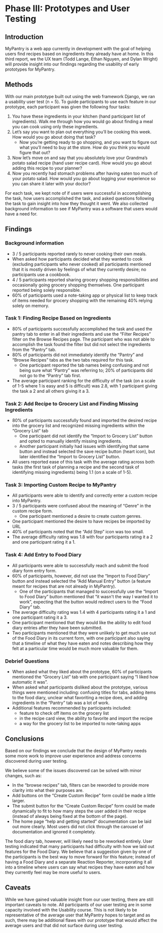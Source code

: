 # Phase III: Prototypes and User Testing

## Introduction

MyPantry is a web app currently in development with the goal of helping users find recipes based on ingredients they already have at home. In this third report, we the UX team (Todd Lange, Ethan Nguyen, and Dylan Wright) will provide insight into our findings regarding the usability of early prototypes for MyPantry.

## Methods

With our main prototype built out using the web framework Django, we ran a usability user test (n = 5). To guide participants to use each feature in our prototype, each participant was given the following four tasks:

1. You have these ingredients in your kitchen (hand participant list of ingredients). Walk me through how you would go about finding a meal you can cook using only these ingredients.
2. Let’s say you want to plan out everything you’ll be cooking this week. How would you go about doing that task? 
   * Now you’re getting ready to go shopping, and you want to figure out what you’ll need to buy at the store. How do you think you would figure that out?
3. Now let’s move on and say that you absolutely love your Grandma’s potato salad recipe (hand user recipe card). How would you go about adding this recipe to your planner?
4. Now you recently had stomach problems after having eaten too much of your potato salad. How would you go about logging your experience so you can share it later with your doctor?

For each task, we kept note of if users were successful in accomplishing the task, how users accomplished the task, and asked questions following the task to gain insight into how they thought it went. We also collected background information to see if MyPantry was a software that users would have a need for.

## Findings

### Background information

* 3 / 5 participants reported rarely to never cooking their own meals.
* When asked how participants decided what they wanted to cook (excluding participants who never cooked) all participants mentioned that it is mostly driven by feelings of what they currently desire; no participants use a cookbook.
* 4 / 5 participants reported sharing grocery shopping responsibilities and occasionally going grocery shopping themselves. One participant reported being solely responsible.
* 60% of participants used a note-taking app or physical list to keep track of items needed for grocery shopping with the remaining 40% relying solely on memory.

### Task 1: Finding Recipe Based on Ingredients

* 80% of participants successfully accomplished the task and used the pantry tab to enter in all their ingredients and use the “Filter Recipes” filter on the Browse Recipes page. The participant who was not able to accomplish the task found the filter but did not select the ingredients from the “Pantry” tab.
* 80% of participants did not immediately identify the “Pantry” and “Browse Recipes” tabs as the two tabs required for this task.
  * One participant reported the tab names being confusing and not being sure what “Pantry” was referring to; 20% of participants did not go to the “Pantry” tab first.
* The average participant ranking for the difficulty of the task (on a scale of 1-5 where 1 is easy and 5 is difficult) was 2.8, with 1 participant giving the task a 2 and all others giving it a 3.

### Task 2: Add Recipe to Grocery List and Finding Missing Ingredients

* 80% of participants successfully found and imported the desired recipe into the grocery list and recognized missing ingredients within the “Grocery List” tab
  * One participant did not identify the “Import to Grocery List” button and opted to manually identify missing ingredients.
  * Another participant initially had issues with identifying that same button and instead selected the save recipe button (heart icon), but later identified the “Import to Grocery List” button.
* All users reported ease of this task with the average rating across both tasks (the first task of planning a recipe and the second task of identifying missing ingredients) being 1.1 (on a scale of 1-5).

### Task 3: Importing Custom Recipe to MyPantry

* All participants were able to identify and correctly enter a custom recipe into MyPantry.
* 3 / 5 participants were confused about the meaning of “Genre” in the custom recipe form.
  * One participant mentioned a desire to create custom genres.
* One participant mentioned the desire to have recipes be imported by URL
* 40% of participants noted that the “Add Step” icon was too small.
* The average difficulty rating was 1.8 with four participants rating it a 2 and one participant rating it a 1.

### Task 4: Add Entry to Food Diary

* All participants were able to successfully reach and submit the food diary form entry form.
* 60% of participants, however, did not use the “Import to Food Diary” button and instead selected the “Add Manual Entry” button (a feature meant for recipes that are not already in MyPantry).
  * One of the participants that managed to successfully use the “Import to Food Diary” button mentioned that “it wasn't the way I wanted it to work”, expecting that the button would redirect users to the “Food Diary” tab.
* The average difficulty rating was 1.4 with 4 participants rating it a 1 and one participant rating it a 3.
* One participant mentioned that they would like the ability to edit food diary entries after they have been submitted.
* Two participants mentioned that they were unlikely to get much use out of the Food Diary in its current form, with one participant also saying that a timeline of what they have eaten and notes describing how they felt at a particular time would be much more valuable for them.

### Debrief Questions

* When asked what they liked about the prototype, 60% of participants mentioned the “Grocery List” tab with one participant saying “I liked how automatic it was”.
* When asked what participants disliked about the prototype, various things were mentioned including: confusing titles for tabs, adding items to the food diary, unclear what favoriting a recipe does, and adding ingredients in the “Pantry” tab was a lot of work.
* Additional features recommended by participants included:
  * feature to check off items on the grocery list
  * in the recipe card view, the ability to favorite and import the recipe
  * a way for the grocery list to be imported to note-taking apps

## Conclusions

Based on our findings we conclude that the design of MyPantry needs some more work to improve user experience and address concerns discovered during user testing.

We believe some of the issues discovered can be solved with minor changes, such as:
* In the “browse recipes” tab, filters can be reworded to provide more clarity into what their purposes are.
* Add buttons on the “Create Custom Recipe” form could be made a little larger.
* The submit button for the “Create Custom Recipe” form could be made dynamically to fit to how many steps the user added in their recipe (instead of always being fixed at the bottom of the page).
* The home page “help and getting started” documentation can be laid out more clearly. Most users did not click through the carousel of documentation and ignored it completely.

The food diary tab, however, will likely need to be reworked entirely. User testing indicated that many participants had difficulty with how we laid out features for the Food Diary. We believe that a suggestion given by one of the participants is the best way to move forward for this feature; instead of having a Food Diary and a separate Reaction Reporter, incorporating it all into a timeline where users can say what recipes they have eaten and how they currently feel may be more useful to users. 

## Caveats

While we have gained valuable insight from our user testing, there are still important caveats to note. All participants of our user testing are in some capacity involved with the Usability course. This is not likely to be representative of the average user that MyPantry hopes to target and as such, there may be additional flaws with our prototype that would affect the average users and that did not surface during user testing.

